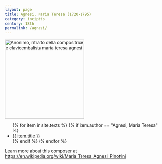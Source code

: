 ```yaml
---
layout: page
title: Agnesi, Maria Teresa (1720-1795)
category: incipits
century: 18th
permalink: /agnesi/
---
```

<a title="Sailko, CC BY 3.0 &lt;https://creativecommons.org/licenses/by/3.0&gt;, via Wikimedia Commons" href="https://commons.wikimedia.org/wiki/File:Anonimo,_ritratto_della_compositrice_e_clavicembalista_maria_teresa_agnesi.jpg"><img width="256" img align="middle" alt="Anonimo, ritratto della compositrice e clavicembalista maria teresa agnesi" src="https://upload.wikimedia.org/wikipedia/commons/thumb/d/d8/Anonimo%2C_ritratto_della_compositrice_e_clavicembalista_maria_teresa_agnesi.jpg/128px-Anonimo%2C_ritratto_della_compositrice_e_clavicembalista_maria_teresa_agnesi.jpg"></a>

<ul class="texts">
    {% for item in site.texts %}
      {% if item.author == "Agnesi, Maria Teresa" %}
          <li class="text-title">
          <a href="{{ site.baseurl }}{{ item.url }}">
        {{ item.title }}
              </a>
    </li>
      {% endif %}
    {% endfor %}
</ul>

Learn more about this composer at <a href="https://en.wikipedia.org/wiki/Maria_Teresa_Agnesi_Pinottini" target="_blank">https://en.wikipedia.org/wiki/Maria_Teresa_Agnesi_Pinottini</a>
